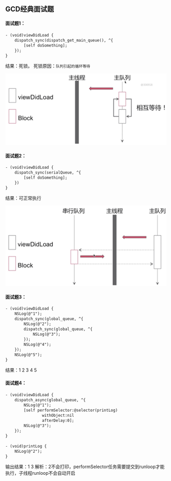 
## GCD经典面试题

#### 面试题1：

    - (void)viewDidLoad {
        dispatch_sync(dispatch_get_main_queue(), ^{
            [self doSomething];
        });
    }

结果：死锁。 死锁原因：`队列引起的循环等待`

![1](images/1.png)

#### 面试题2：

    - (void)viewDidLoad {
        dispatch_sync(serialQueue, ^{
            [self doSomething];
        })
    }

结果：可正常执行

![2](images/2.png)

#### 面试题3：

    - (void)viewDidLoad {
        NSLog(@"1");
        dispatch_sync(global_queue, ^{
            NSLog(@"2");
            dispatch_sync(global_queue, ^{
                NSLog(@"3");
            });
            NSLog(@"4");
        });
        NSLog(@"5");
    }

结果：1 2 3 4 5

#### 面试题4：

    - (void)viewDidLoad {
        dispatch_async(global_queue, ^{
            NSLog(@"1");
            [self performSelector:@selector(printLog)
                    withObject:nil
                    afterDelay:0];
            NSLog(@"3");
        });
    }

    - (void)printLog {
        NSLog(@"2");
    }

输出结果：1 3 
解析：2不会打印，performSelector任务需要提交到runloop才能执行，子线程runloop不会自动开启